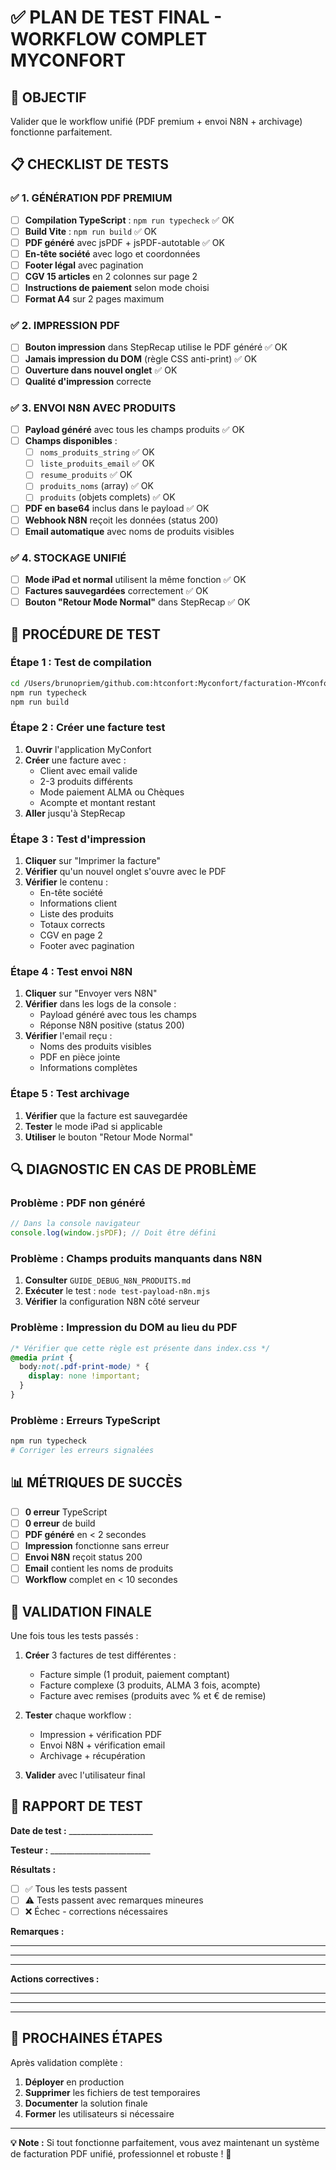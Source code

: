 # ✅ PLAN DE TEST FINAL - WORKFLOW COMPLET MYCONFORT

## 🎯 OBJECTIF
Valider que le workflow unifié (PDF premium + envoi N8N + archivage) fonctionne parfaitement.

## 📋 CHECKLIST DE TESTS

### ✅ 1. GÉNÉRATION PDF PREMIUM
- [ ] **Compilation TypeScript** : `npm run typecheck` ✅ OK
- [ ] **Build Vite** : `npm run build` ✅ OK
- [ ] **PDF généré** avec jsPDF + jsPDF-autotable ✅ OK
- [ ] **En-tête société** avec logo et coordonnées
- [ ] **Footer légal** avec pagination
- [ ] **CGV 15 articles** en 2 colonnes sur page 2
- [ ] **Instructions de paiement** selon mode choisi
- [ ] **Format A4** sur 2 pages maximum

### ✅ 2. IMPRESSION PDF
- [ ] **Bouton impression** dans StepRecap utilise le PDF généré ✅ OK
- [ ] **Jamais impression du DOM** (règle CSS anti-print) ✅ OK
- [ ] **Ouverture dans nouvel onglet** ✅ OK
- [ ] **Qualité d'impression** correcte

### ✅ 3. ENVOI N8N AVEC PRODUITS
- [ ] **Payload généré** avec tous les champs produits ✅ OK
- [ ] **Champs disponibles** :
  - [ ] `noms_produits_string` ✅ OK
  - [ ] `liste_produits_email` ✅ OK
  - [ ] `resume_produits` ✅ OK
  - [ ] `produits_noms` (array) ✅ OK
  - [ ] `produits` (objets complets) ✅ OK
- [ ] **PDF en base64** inclus dans le payload ✅ OK
- [ ] **Webhook N8N** reçoit les données (status 200)
- [ ] **Email automatique** avec noms de produits visibles

### ✅ 4. STOCKAGE UNIFIÉ
- [ ] **Mode iPad et normal** utilisent la même fonction ✅ OK
- [ ] **Factures sauvegardées** correctement ✅ OK
- [ ] **Bouton "Retour Mode Normal"** dans StepRecap ✅ OK

## 🧪 PROCÉDURE DE TEST

### Étape 1 : Test de compilation
```bash
cd /Users/brunopriem/github.com:htconfort:Myconfort/facturation-MYconfortdu-20-07-2025-1
npm run typecheck
npm run build
```

### Étape 2 : Créer une facture test
1. **Ouvrir** l'application MyConfort
2. **Créer** une facture avec :
   - Client avec email valide
   - 2-3 produits différents
   - Mode paiement ALMA ou Chèques
   - Acompte et montant restant
3. **Aller** jusqu'à StepRecap

### Étape 3 : Test d'impression
1. **Cliquer** sur "Imprimer la facture"
2. **Vérifier** qu'un nouvel onglet s'ouvre avec le PDF
3. **Vérifier** le contenu :
   - En-tête société
   - Informations client
   - Liste des produits
   - Totaux corrects
   - CGV en page 2
   - Footer avec pagination

### Étape 4 : Test envoi N8N
1. **Cliquer** sur "Envoyer vers N8N"
2. **Vérifier** dans les logs de la console :
   - Payload généré avec tous les champs
   - Réponse N8N positive (status 200)
3. **Vérifier** l'email reçu :
   - Noms des produits visibles
   - PDF en pièce jointe
   - Informations complètes

### Étape 5 : Test archivage
1. **Vérifier** que la facture est sauvegardée
2. **Tester** le mode iPad si applicable
3. **Utiliser** le bouton "Retour Mode Normal"

## 🔍 DIAGNOSTIC EN CAS DE PROBLÈME

### Problème : PDF non généré
```javascript
// Dans la console navigateur
console.log(window.jsPDF); // Doit être défini
```

### Problème : Champs produits manquants dans N8N
1. **Consulter** `GUIDE_DEBUG_N8N_PRODUITS.md`
2. **Exécuter** le test : `node test-payload-n8n.mjs`
3. **Vérifier** la configuration N8N côté serveur

### Problème : Impression du DOM au lieu du PDF
```css
/* Vérifier que cette règle est présente dans index.css */
@media print {
  body:not(.pdf-print-mode) * {
    display: none !important;
  }
}
```

### Problème : Erreurs TypeScript
```bash
npm run typecheck
# Corriger les erreurs signalées
```

## 📊 MÉTRIQUES DE SUCCÈS

- [ ] **0 erreur** TypeScript
- [ ] **0 erreur** de build
- [ ] **PDF généré** en < 2 secondes
- [ ] **Impression** fonctionne sans erreur
- [ ] **Envoi N8N** reçoit status 200
- [ ] **Email** contient les noms de produits
- [ ] **Workflow** complet en < 10 secondes

## 🎯 VALIDATION FINALE

Une fois tous les tests passés :

1. **Créer** 3 factures de test différentes :
   - Facture simple (1 produit, paiement comptant)
   - Facture complexe (3 produits, ALMA 3 fois, acompte)
   - Facture avec remises (produits avec % et € de remise)

2. **Tester** chaque workflow :
   - Impression + vérification PDF
   - Envoi N8N + vérification email
   - Archivage + récupération

3. **Valider** avec l'utilisateur final

## 📝 RAPPORT DE TEST

**Date de test :** _____________________

**Testeur :** _________________________

**Résultats :**
- [ ] ✅ Tous les tests passent
- [ ] ⚠️ Tests passent avec remarques mineures
- [ ] ❌ Échec - corrections nécessaires

**Remarques :**
________________________________
________________________________
________________________________

**Actions correctives :**
________________________________
________________________________
________________________________

## 🚀 PROCHAINES ÉTAPES

Après validation complète :
1. **Déployer** en production
2. **Supprimer** les fichiers de test temporaires
3. **Documenter** la solution finale
4. **Former** les utilisateurs si nécessaire

---

**💡 Note :** Si tout fonctionne parfaitement, vous avez maintenant un système de facturation PDF unifié, professionnel et robuste ! 🎉
